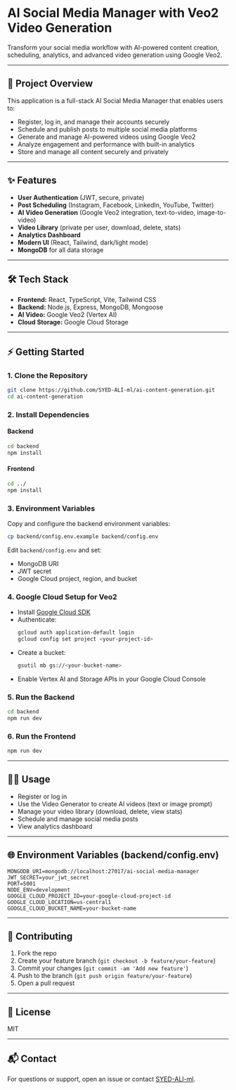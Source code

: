 # AI Social Media Manager with Veo2 Video Generation

Transform your social media workflow with AI-powered content creation, scheduling, analytics, and advanced video generation using Google Veo2.

---

## 🚀 Project Overview
This application is a full-stack AI Social Media Manager that enables users to:
- Register, log in, and manage their accounts securely
- Schedule and publish posts to multiple social media platforms
- Generate and manage AI-powered videos using Google Veo2
- Analyze engagement and performance with built-in analytics
- Store and manage all content securely and privately

---

## ✨ Features
- **User Authentication** (JWT, secure, private)
- **Post Scheduling** (Instagram, Facebook, LinkedIn, YouTube, Twitter)
- **AI Video Generation** (Google Veo2 integration, text-to-video, image-to-video)
- **Video Library** (private per user, download, delete, stats)
- **Analytics Dashboard**
- **Modern UI** (React, Tailwind, dark/light mode)
- **MongoDB** for all data storage

---

## 🛠️ Tech Stack
- **Frontend:** React, TypeScript, Vite, Tailwind CSS
- **Backend:** Node.js, Express, MongoDB, Mongoose
- **AI Video:** Google Veo2 (Vertex AI)
- **Cloud Storage:** Google Cloud Storage

---

## ⚡ Getting Started

### 1. Clone the Repository
```bash
git clone https://github.com/SYED-ALI-ml/ai-content-generation.git
cd ai-content-generation
```

### 2. Install Dependencies
#### Backend
```bash
cd backend
npm install
```
#### Frontend
```bash
cd ../
npm install
```

### 3. Environment Variables
Copy and configure the backend environment variables:
```bash
cp backend/config.env.example backend/config.env
```
Edit `backend/config.env` and set:
- MongoDB URI
- JWT secret
- Google Cloud project, region, and bucket

### 4. Google Cloud Setup for Veo2
- Install [Google Cloud SDK](https://cloud.google.com/sdk/docs/install)
- Authenticate:
  ```bash
  gcloud auth application-default login
  gcloud config set project <your-project-id>
  ```
- Create a bucket:
  ```bash
  gsutil mb gs://<your-bucket-name>
  ```
- Enable Vertex AI and Storage APIs in your Google Cloud Console

### 5. Run the Backend
```bash
cd backend
npm run dev
```

### 6. Run the Frontend
```bash
npm run dev
```

---

## 🧑‍💻 Usage
- Register or log in
- Use the Video Generator to create AI videos (text or image prompt)
- Manage your video library (download, delete, view stats)
- Schedule and manage social media posts
- View analytics dashboard

---

## 🌐 Environment Variables (backend/config.env)
```
MONGODB_URI=mongodb://localhost:27017/ai-social-media-manager
JWT_SECRET=your_jwt_secret
PORT=5001
NODE_ENV=development
GOOGLE_CLOUD_PROJECT_ID=your-google-cloud-project-id
GOOGLE_CLOUD_LOCATION=us-central1
GOOGLE_CLOUD_BUCKET_NAME=your-bucket-name
```

---

## 🤝 Contributing
1. Fork the repo
2. Create your feature branch (`git checkout -b feature/your-feature`)
3. Commit your changes (`git commit -am 'Add new feature'`)
4. Push to the branch (`git push origin feature/your-feature`)
5. Open a pull request

---

## 📄 License
MIT

---

## 📬 Contact
For questions or support, open an issue or contact [SYED-ALI-ml](https://github.com/SYED-ALI-ml). 